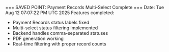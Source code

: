 === SAVED POINT: Payment Records Multi-Select Complete ===
Date: Tue Aug 12 07:07:22 PM UTC 2025
Features completed:
- Payment Records status labels fixed
- Multi-select status filtering implemented
- Backend handles comma-separated statuses
- PDF generation working
- Real-time filtering with proper record counts
